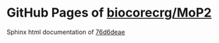 GitHub Pages of [biocorecrg/MoP2](https://github.com/biocorecrg/MoP2.git)
===
Sphinx html documentation of [76d6deae](https://github.com/biocorecrg/MoP2/tree/76d6deaefe2e5261084d1c1c3bbe48cd60dc8774)

